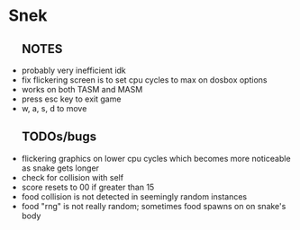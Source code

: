 <h1>Snek</h1>
<ul><h2>NOTES</h2>
<li>probably very inefficient idk</li>
<li>fix flickering screen is to set cpu cycles to max on dosbox options</li>
<li>works on both TASM and MASM</li>
<li>press esc key to exit game</li>
<li>w, a, s, d to move</li>
</ul>

<ul><h2>TODOs/bugs</h2>
<li>flickering graphics on lower cpu cycles which becomes more noticeable as snake gets longer </li>
<li>check for collision with self</li>
<li>score resets to 00 if greater than 15</li>
<li>food collision is not detected in seemingly random instances</li>
<li>food "rng" is not really random; sometimes food spawns on on snake's body </li>
</ul>
